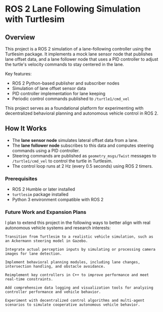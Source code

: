 # ROS 2 Lane Following Simulation with Turtlesim

## Overview

This project is a ROS 2 simulation of a lane-following controller using the Turtlesim package. It implements a mock lane sensor node that publishes lane offset data, and a lane follower node that uses a PID controller to adjust the turtle's velocity commands to stay centered in the lane.

Key features:
- ROS 2 Python-based publisher and subscriber nodes
- Simulation of lane offset sensor data
- PID controller implementation for lane keeping
- Periodic control commands published to `/turtle1/cmd_vel`

This project serves as a foundational platform for experimenting with decentralized behavioral planning and autonomous vehicle control in ROS 2.

## How It Works

- The **lane sensor node** simulates lateral offset data from a lane.
- The **lane follower node** subscribes to this data and computes steering commands using a PID controller.
- Steering commands are published as `geometry_msgs/Twist` messages to `/turtle1/cmd_vel` to control the turtle in Turtlesim.
- The control loop runs at 2 Hz (every 0.5 seconds) using ROS 2 timers.

### Prerequisites

- ROS 2 Humble or later installed
- `turtlesim` package installed
- Python 3 environment compatible with ROS 2
  
### Future Work and Expansion Plans

I plan to extend this project in the following ways to better align with real autonomous vehicle systems and research interests:

    Transition from Turtlesim to a realistic vehicle simulation, such as an Ackermann steering model in Gazebo.

    Integrate actual perception inputs by simulating or processing camera images for lane detection.

    Implement behavioral planning modules, including lane changes, intersection handling, and obstacle avoidance.

    Reimplement key controllers in C++ to improve performance and meet real-time constraints.

    Add comprehensive data logging and visualization tools for analyzing controller performance and vehicle behavior.

    Experiment with decentralized control algorithms and multi-agent scenarios to simulate cooperative autonomous vehicle behavior.
